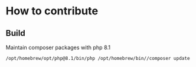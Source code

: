 # How to contribute

## Build

Maintain composer packages with php 8.1

```bash
/opt/homebrew/opt/php@8.1/bin/php /opt/homebrew/bin//composer update
```
